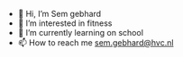 - 👋 Hi, I’m Sem gebhard
- 👀 I’m interested in fitness
- 🌱 I’m currently learning on school
- 📫 How to reach me sem.gebhard@hvc.nl
